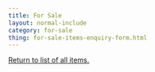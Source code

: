 ```yaml
---
title: For Sale
layout: normal-include
category: for-sale
thing: for-sale-items-enquiry-form.html
---
```

[Return to list of all items.](/for-sale)
